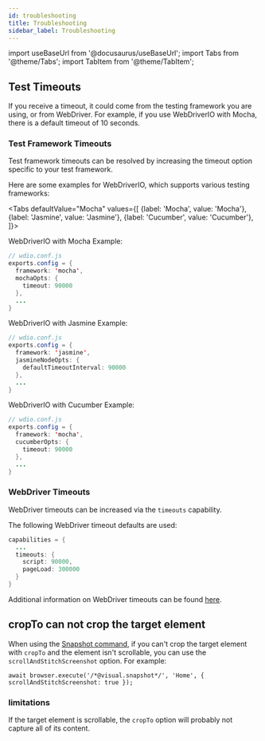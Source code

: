 ```yaml
---
id: troubleshooting
title: Troubleshooting
sidebar_label: Troubleshooting
---
```


import useBaseUrl from '@docusaurus/useBaseUrl';
import Tabs from '@theme/Tabs';
import TabItem from '@theme/TabItem';


## Test Timeouts

If you receive a timeout, it could come from the testing framework you are using, or from WebDriver. For example, if you use WebDriverIO with Mocha, there is a default timeout of 10 seconds.

### Test Framework Timeouts

Test framework timeouts can be resolved by increasing the timeout option specific to your test framework.

Here are some examples for WebDriverIO, which supports various testing frameworks:

<Tabs
  defaultValue="Mocha"
  values={[
    {label: 'Mocha', value: 'Mocha'},
    {label: 'Jasmine', value: 'Jasmine'},
    {label: 'Cucumber', value: 'Cucumber'},
  ]}>

<TabItem value="Mocha">

WebDriverIO with Mocha Example:

```java
// wdio.conf.js
exports.config = {
  framework: 'mocha',
  mochaOpts: {
    timeout: 90000
  },
  ...
}
```

</TabItem>
<TabItem value="Jasmine">

WebDriverIO with Jasmine Example:

```java
// wdio.conf.js
exports.config = {
  framework: 'jasmine',
  jasmineNodeOpts: {
    defaultTimeoutInterval: 90000
  },
  ...
}
```

</TabItem>
<TabItem value="Cucumber">

WebDriverIO with Cucumber Example:

```java
// wdio.conf.js
exports.config = {
  framework: 'mocha',
  cucumberOpts: {
    timeout: 90000
  },
  ...
}
```

</TabItem>
</Tabs>


### WebDriver Timeouts

WebDriver timeouts can be increased via the `timeouts` capability.

The following WebDriver timeout defaults are used:

```java
capabilities = {
  ...
  timeouts: {
    script: 90000,
    pageLoad: 300000
  }
}
```

Additional information on WebDriver timeouts can be found [here](https://developer.mozilla.org/en-US/docs/Web/WebDriver/Errors/ScriptTimeout).


## cropTo can not crop the target element

When using the [Snapshot command](https://docs.saucelabs.com/visual/e2e-testing/commands-options/#snapshot-command), if you can't crop the target element with `cropTo` and the element isn't scrollable, you can use the `scrollAndStitchScreenshot` option. For example:

```
await browser.execute('/*@visual.snapshot*/', 'Home', { scrollAndStitchScreenshot: true });
```

### limitations

If the target element is scrollable, the `cropTo` option will probably not capture all of its content.
